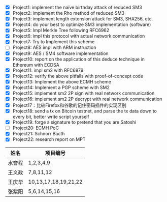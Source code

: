 - [x] Project1: implement the naïve birthday attack of reduced SM3
- [x] Project2: implement the Rho method of reduced SM3
- [x] Project3: implement length extension attack for SM3, SHA256, etc.
- [x] Project4: do your best to optimize SM3 implementation (software)
- [x] Project5: Impl Merkle Tree following RFC6962
- [x] Project6: impl this protocol with actual network communication
- [x] Project7: Try to Implement this scheme
- [ ] Project8: AES impl with ARM instruction
- [x] Project9: AES / SM4 software implementation
- [x] Project10: report on the application of this deduce technique in Ethereum with ECDSA
- [x] Project11: impl sm2 with RFC6979
- [x] Project12: verify the above pitfalls with proof-of-concept code
- [x] Project13: Implement the above ECMH scheme
- [x] Project14: Implement a PGP scheme with SM2
- [x] Project15: implement sm2 2P sign with real network communication
- [x] Project16: implement sm2 2P decrypt with real network communication
- [x] Project17：比较Firefox和谷歌的记住密码插件的实现区别
- [x] Project18: send a tx on Bitcoin testnet, and parse the tx data down to every bit, better write script yourself
- [x] Project19: forge a signature to pretend that you are Satoshi
- [ ] Project20: ECMH PoC
- [x] Project21: Schnorr Bacth
- [x] Project22: research report on MPT

|姓名|项目编号|
|-----|-----|
|水誉程|1,2,3,4,9|
|王义政|7,8,11,12|
|王庆华|10,13,17,18,19,21,22|
|张紫阳|5,6,14,15,16|